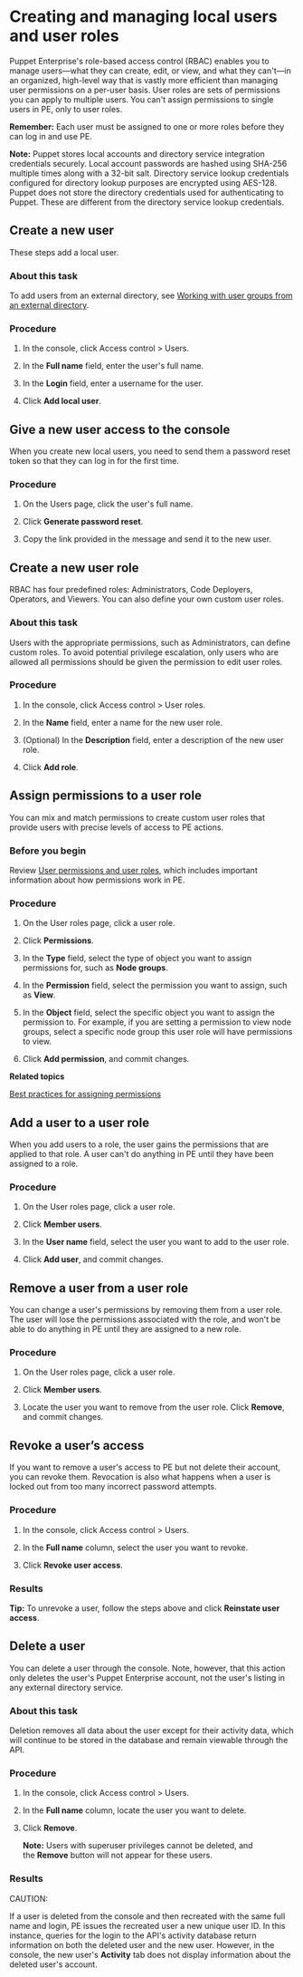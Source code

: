 # Creating and managing local users and user roles

Puppet Enterprise's role-based access control \(RBAC\) enables you to manage users—what they can create, edit, or view, and what they can't—in an organized, high-level way that is vastly more efficient than managing user permissions on a per-user basis. User roles are sets of permissions you can apply to multiple users. You can't assign permissions to single users in PE, only to user roles.

**Remember:** Each user must be assigned to one or more roles before they can log in and use PE.

**Note:** Puppet stores local accounts and directory service integration credentials securely. Local account passwords are hashed using SHA-256 multiple times along with a 32-bit salt. Directory service lookup credentials configured for directory lookup purposes are encrypted using AES-128. Puppet does not store the directory credentials used for authenticating to Puppet. These are different from the directory service lookup credentials.

## Create a new user

These steps add a local user.

### About this task

To add users from an external directory, see [Working with user groups from an external directory](rbac_user_roles_user_groups_ex_dir.md#).

### Procedure

1.  In the console, click Access control \> Users.

2.  In the **Full name** field, enter the user's full name.

3.  In the **Login** field, enter a username for the user.

4.  Click **Add local user**.


## Give a new user access to the console

When you create new local users, you need to send them a password reset token so that they can log in for the first time.

### Procedure

1.  On the Users page, click the user's full name.

2.  Click **Generate password reset**.

3.  Copy the link provided in the message and send it to the new user.


## Create a new user role

RBAC has four predefined roles: Administrators, Code Deployers, Operators, and Viewers. You can also define your own custom user roles.

### About this task

Users with the appropriate permissions, such as Administrators, can define custom roles. To avoid potential privilege escalation, only users who are allowed all permissions should be given the permission to edit user roles.

### Procedure

1.  In the console, click Access control \> User roles.

2.  In the **Name** field, enter a name for the new user role.

3.  \(Optional\) In the **Description** field, enter a description of the new user role.

4.  Click **Add role**.


## Assign permissions to a user role

You can mix and match permissions to create custom user roles that provide users with precise levels of access to PE actions.

### Before you begin

Review [User permissions and user roles](rbac_permissions_intro.md#), which includes important information about how permissions work in PE.

### Procedure

1.  On the User roles page, click a user role.

2.  Click **Permissions**.

3.  In the **Type** field, select the type of object you want to assign permissions for, such as **Node groups**.

4.  In the **Permission** field, select the permission you want to assign, such as **View**.

5.  In the **Object** field, select the specific object you want to assign the permission to. For example, if you are setting a permission to view node groups, select a specific node group this user role will have permissions to view.

6.  Click **Add permission**, and commit changes.


**Related topics**  


[Best practices for assigning permissions](rbac_permissions_intro.md#)

## Add a user to a user role

When you add users to a role, the user gains the permissions that are applied to that role. A user can't do anything in PE until they have been assigned to a role.

### Procedure

1.  On the User roles page, click a user role.

2.  Click **Member users**.

3.  In the **User name** field, select the user you want to add to the user role.

4.  Click **Add user**, and commit changes.


## Remove a user from a user role

You can change a user's permissions by removing them from a user role. The user will lose the permissions associated with the role, and won't be able to do anything in PE until they are assigned to a new role.

### Procedure

1.  On the User roles page, click a user role.

2.  Click **Member users**.

3.  Locate the user you want to remove from the user role. Click **Remove**, and commit changes.


## Revoke a user’s access

If you want to remove a user's access to PE but not delete their account, you can revoke them. Revocation is also what happens when a user is locked out from too many incorrect password attempts.

### Procedure

1.  In the console, click Access control \> Users.

2.  In the **Full name** column, select the user you want to revoke.

3.  Click **Revoke user access**.


### Results

**Tip:** To unrevoke a user, follow the steps above and click **Reinstate user access**.

## Delete a user

You can delete a user through the console. Note, however, that this action only deletes the user's Puppet Enterprise account, not the user's listing in any external directory service.

### About this task

Deletion removes all data about the user except for their activity data, which will continue to be stored in the database and remain viewable through the API.

### Procedure

1.  In the console, click Access control \> Users.

2.  In the **Full name** column, locate the user you want to delete.

3.  Click **Remove**.

    **Note:** Users with superuser privileges cannot be deleted, and the **Remove** button will not appear for these users.


### Results

CAUTION:

If a user is deleted from the console and then recreated with the same full name and login, PE issues the recreated user a new unique user ID. In this instance, queries for the login to the API's activity database return information on both the deleted user and the new user. However, in the console, the new user's **Activity** tab does not display information about the deleted user's account.

